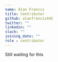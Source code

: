 ```yaml
---
name: Alan Francis
title: Contributor
github: alanfrancis442
twitter: ""
linkedin: ""
slack: ""
joining_date: ""
role : contributor
---
```


Still waiting for this
